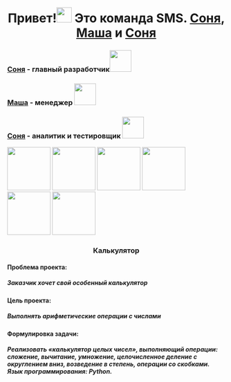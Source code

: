 <h1 align="center">Привет!<img src="https://github.com/blackcater/blackcater/raw/main/images/Hi.gif" height="35"/>
  Это команда SMS. <a href="https://github.com/Sony20181" target="_blank">Соня</a>, <a href="https://github.com/MariaArk" target="_blank">Маша</a> и <a href="https://github.com/SofaResh" target="_blank">Соня</a>
</h1>
<h3><a href="https://github.com/Sony20181" target="_blank">Соня</a> - главный разработчик<img src="https://i.gifer.com/Ve1.gif" height="50"></h3>
<h3><a href="https://github.com/MariaArk" target="_blank">Маша</a> - менеджер <img src="https://i.gifer.com/VeC.gif" height="50"></h3>
<h3><a href="https://github.com/Sony20181" target="_blank">Соня</a> - аналитик и тестировщик <img src="https://i.gifer.com/14Se.gif" height="50"></h3>

<img src="https://i.gifer.com/2ull.gif" height="100"> 
<img src="https://i.gifer.com/2ull.gif" height="100">
<img src="https://i.gifer.com/2ull.gif" height="100">
<img src="https://i.gifer.com/2ull.gif" height="100">
<img src="https://i.gifer.com/2ull.gif" height="100">
<img src="https://i.gifer.com/2ull.gif" height="100">



<h3 align="center">Калькулятор</h3>
<h4 align="left">Проблема проекта:</h4>
<h5 align="left">Заказчик хочет свой <i>особенный</i> калькулятор</h5>
<h4 align="left">Цель проекта:</h4>
<h5 align="left">Выполнять арифметические операции с числами</h5>
<h4 align="left">Формулировка задачи:</h4>
<h5 align="left">Реализовать «калькулятор целых чисел», выполняющий операции: сложение, вычитание, умножение, целочисленное деление с округлением вниз, возведение в степень, операции со скобками.
Язык программирования: Python.</h5>
